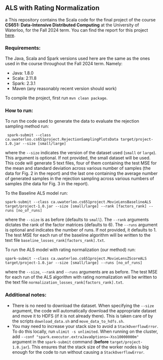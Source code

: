 ## ALS with Rating Normalization
a
This repository contains the Scala code for the final project of the course **CS651: Data-Intensive Distributed Computing** 
at the University of Waterloo, for the Fall 2024 term. You can find the report for this project [here]().


### Requirements:
The Java, Scala and Spark versions used here are the same as the ones 
used in the course throughout the Fall 2024 term. Namely:
- Java: 1.8.0
- Scala: 2.11.8
- Spark: 2.3.1
- Maven (any reasonably recent version should work)

To compile the project, first run `mvn clean package`.

### How to run:
To run the code used to generate the data to evaluate the rejection sampling method 
run:
```
 spark-submit --class ca.uwaterloo.cs651project.RejectionSamplingPlotsData target/project-1.0.jar --size [small/large]
```
where the `--size` indicates the version of the dataset used (`small` or `large`). This argument is optional. If not provided, 
the small dataset will be used.
This code will generate 5 text files, four of them containing the test MSE for the mean and standard deviation across various number of 
samples (the data for Fig. 2 in the report) and the last one containing the average number of generated samples in the rejection sampling 
across various numbers of samples (the data for Fig. 3 in the report).

To the Baseline ALS model run:
```
spark-submit --class ca.uwaterloo.cs651project.MovieLensBaselineALS target/project-1.0.jar --size [small/large] --rank [factors_rank] --runs [no_of_runs]
```
where the `--size` is as before  (defaults to `small`). The `--rank` arguments dictates the rank of the factor matrices (defaults to 6).
The `--runs` argument is optional and indicates the number of runs. If not provided, it defaults to 1. The test MSE for 
each run of the baseline algorithm will be written to the text file `baseline_losses_rank[factors_rank].txt`.

To run the ALS model with rating normalization (our method) run:
```
spark-submit --class ca.uwaterloo.cs651project.MovieLensZScoreALS target/project-1.0.jar --size [small/large] --runs [no_of_runs]
```
where the `--size`, `--rank` and `--runs` arguments are as before. The test MSE for each run of the ALS algorithm with rating normalization 
will be written to the text file `normalization_losses_rank[factors_rank].txt`.

### Additional notes:
- There is no need to download the dataset. When specifying the `--size` argument, the code will automatically download the 
appropriate dataset and move it to HDFS (if it is not already there). This is taken care of by the scripts 
`download_data.sh` and `move_data_to_hdfs.sh`.
- You may need to increase your stack size to avoid a `StackOverflowError`. To do this locally, run
`ulimit -s unlimited`. When running on the cluster, add `--conf "spark.executor.extraJavaOptions=-Xss10000000m"` argument 
in the `spark-submit` command (**before** `target/project-1.0.jar`). This ensures that the stack size of the worker nodes 
is big enough for the code to run without causing a `StackOverflowError`.


